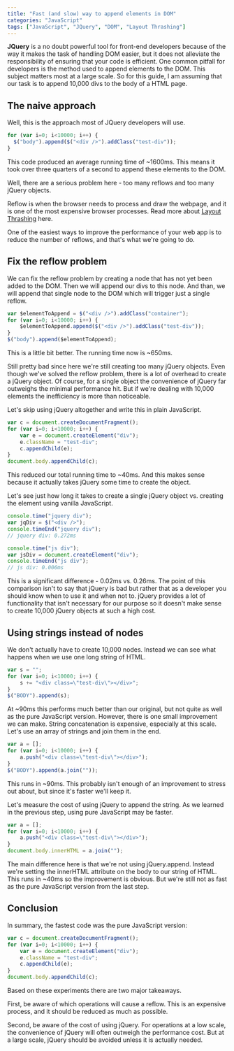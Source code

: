 ```yaml
---
title: "Fast (and slow) way to append elements in DOM"
categories: "JavaScript"
tags: ["JavaScript", "JQuery", "DOM", "Layout Thrashing"]
---
```


**JQuery** is a no doubt powerful tool for front-end developers because of the way it makes the task of handling DOM 
easier, but it does not alleviate the responsibility of ensuring that your code is efficient. 
One common pitfall for developers is the method used to append elements to the DOM. 
This subject matters most at a large scale. So for this guide, I am assuming that our task is to append 10,000 divs to 
the body of a HTML page.


## The naive approach

Well, this is the approach most of JQuery developers will use.

``` javascript
for (var i=0; i<10000; i++) {
  $("body").append($("<div />").addClass("test-div"));
}
```

This code produced an average running time of ~1600ms. This means it took over three quarters of a second to append 
these elements to the DOM.

Well, there are a serious problem here - too many reflows and too many jQuery objects. 

Reflow is when the browser needs to process and draw the webpage, and it is one of the most expensive browser processes.
Read more about [Layout Thrashing]("/javascript/layout-thrashing/") here.

One of the easiest ways to improve the performance of your web app is to reduce the number of reflows, and that's what 
we're going to do.


## Fix the reflow problem

We can fix the reflow problem by creating a node that has not yet been added to the DOM. Then we will append our divs 
to this node. And than, we will append that single node to the DOM which will trigger just a single reflow.

``` javascript
var $elementToAppend = $("<div />").addClass("container");
for (var i=0; i<10000; i++) {
    $elementToAppend.append($("<div />").addClass("test-div"));
}
$("body").append($elementToAppend);
```

This is a little bit better. The running time now is ~650ms. 

Still pretty bad since here we're still creating too many jQuery objects. Even though we've solved the reflow problem, 
there is a lot of overhead to create a jQuery object. Of course, for a single object the convenience of jQuery far 
outweighs the minimal performance hit. But if we're dealing with 10,000 elements the inefficiency is more than noticeable.

Let's skip using jQuery altogether and write this in plain JavaScript.

``` javascript
var c = document.createDocumentFragment();
for (var i=0; i<10000; i++) {
    var e = document.createElement("div");
    e.className = "test-div";
    c.appendChild(e);
}
document.body.appendChild(c);
```

This reduced our total running time to ~40ms. And this makes sense because it actually takes jQuery some time to 
create the object. 

Let's see just how long it takes to create a single jQuery object vs. creating the element using vanilla JavaScript.

``` javascript
console.time("jquery div");
var jqDiv = $("<div />");
console.timeEnd("jquery div");
// jquery div: 0.272ms

console.time("js div");
var jsDiv = document.createElement("div");
console.timeEnd("js div");
// js div: 0.006ms
```

This is a significant difference - 0.02ms vs. 0.26ms. The point of this comparison isn't to say that jQuery is bad but 
rather that as a developer you should know when to use it and when not to. jQuery provides a lot of functionality that 
isn't necessary for our purpose so it doesn't make sense to create 10,000 jQuery objects at such a high cost.


## Using strings instead of nodes

We don't actually have to create 10,000 nodes. Instead we can see what happens when we use one long string of HTML.

``` javascript
var s = "";
for (var i=0; i<10000; i++) {
    s += "<div class=\"test-div\"></div>";
}
$("BODY").append(s);
```

At ~90ms this performs much better than our original, but not quite as well as the pure JavaScript version. However, 
there is one small improvement we can make. String concatenation is expensive, especially at this scale. Let's use an 
array of strings and join them in the end.

``` javascript
var a = [];
for (var i=0; i<10000; i++) {
    a.push("<div class=\"test-div\"></div>");
}
$("BODY").append(a.join(""));
```

This runs in ~90ms. This probably isn't enough of an improvement to stress out about, but since it's faster we'll 
keep it.

Let's measure the cost of using jQuery to append the string. As we learned in the previous step, using pure JavaScript may be faster.

``` javascript
var a = [];
for (var i=0; i<10000; i++) {
    a.push("<div class=\"test-div\"></div>");
}
document.body.innerHTML = a.join("");
```

The main difference here is that we're not using jQuery.append. Instead we're setting the innerHTML attribute on the 
body to our string of HTML. This runs in ~40ms so the improvement is obvious. But we're still not as fast as the 
pure JavaScript version from the last step.


## Conclusion

In summary, the fastest code was the pure JavaScript version:

``` javascript
var c = document.createDocumentFragment();
for (var i=0; i<10000; i++) {
    var e = document.createElement("div");
    e.className = "test-div";
    c.appendChild(e);
}
document.body.appendChild(c);
```

Based on these experiments there are two major takeaways.

First, be aware of which operations will cause a reflow. This is an expensive process, and it should be reduced as much 
as possible.

Second, be aware of the cost of using jQuery. For operations at a low scale, the convenience of jQuery will often 
outweigh the performance cost. But at a large scale, jQuery should be avoided unless it is actually needed.